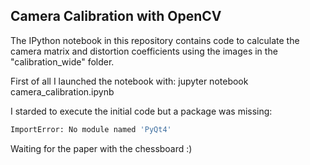 ## Camera Calibration with OpenCV

The IPython notebook in this repository contains code to calculate the camera matrix and distortion coefficients using the images in the "calibration_wide" folder.

First of all I launched the notebook with:
jupyter notebook camera_calibration.ipynb

I starded to execute the initial code but a package was missing:
```bash
ImportError: No module named 'PyQt4'
```


Waiting for the paper with the chessboard :)
